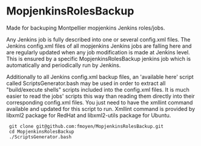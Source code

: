 # MopjenkinsRolesBackup
Made for backuping Montpellier mopjenkins Jenkins roles/jobs.

Any Jenkins job is fully described into one or several config.xml files.
The Jenkins config.xml files of all mopjenkins Jenkins jobs are falling here and are regularly updated when any job modification is made at Jenkins level. This is ensured by a specific MopjenkinsRolesBackup jenkins job which is automatically and periodically run by Jenkins.

Additionally to all Jenkins config.xml backup files, an 'available here' script called ScriptsGenerator.bash may be used in order to extract all "build/execute shells" scripts included into the config.xml files. It is much easier to read the jobs' scripts this way than reading them directly into their corresponding config.xml files.
You just need to have the xmllint command available and updated for this script to run. Xmllint command is provided by libxml2 package for RedHat and libxml2-utils package for Ubuntu.

     git clone git@github.com:fmoyen/MopjenkinsRolesBackup.git
     cd MopjenkinsRolesBackup
     ./ScriptsGenerator.bash
